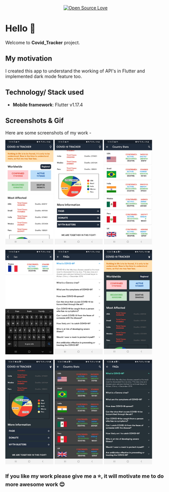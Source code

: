 <div align="center">

[![Open Source Love](https://badges.frapsoft.com/os/v1/open-source.svg?v=103)](https://github.com/teamtigers/donate_plasma/)

</div>

# Hello :wave:

Welcome to **Covid_Tracker** project. 

## My motivation

I created this app to understand the working of API's in Flutter and implemented dark mode feature too.

## Technology/ Stack used

- **Mobile framework**: Flutter v1.17.4


## Screenshots & Gif

Here are some screenshots of my work -

<p>
  <img src='screenshots/main_page1.jpeg' width = '30%'>
  <img src= 'screenshots/main_page2.jpeg' width = '30%' >
  <img src ='screenshots/regional_page.jpeg' width = '30%'>
</p>

<p>
  <img src='screenshots/search_page.jpeg' width = '30%'>
  <img src= 'screenshots/faq_page.jpeg' width = '30%'>
  <img src='screenshots/main_page_darkMode1.jpeg' width = '30%'>
</p>

<p>
  <img src='screenshots/main_page_darkMode2.jpeg' width = '30%'>
  <img src= 'screenshots/regional_page_darkMode.jpeg' width = '30%' >
  <img src ='screenshots/faq_page_darkMode.jpeg' width = '30%'>
</p>



### If you like my work please give me a :star:, it will motivate me to do more awesome work :blush:
